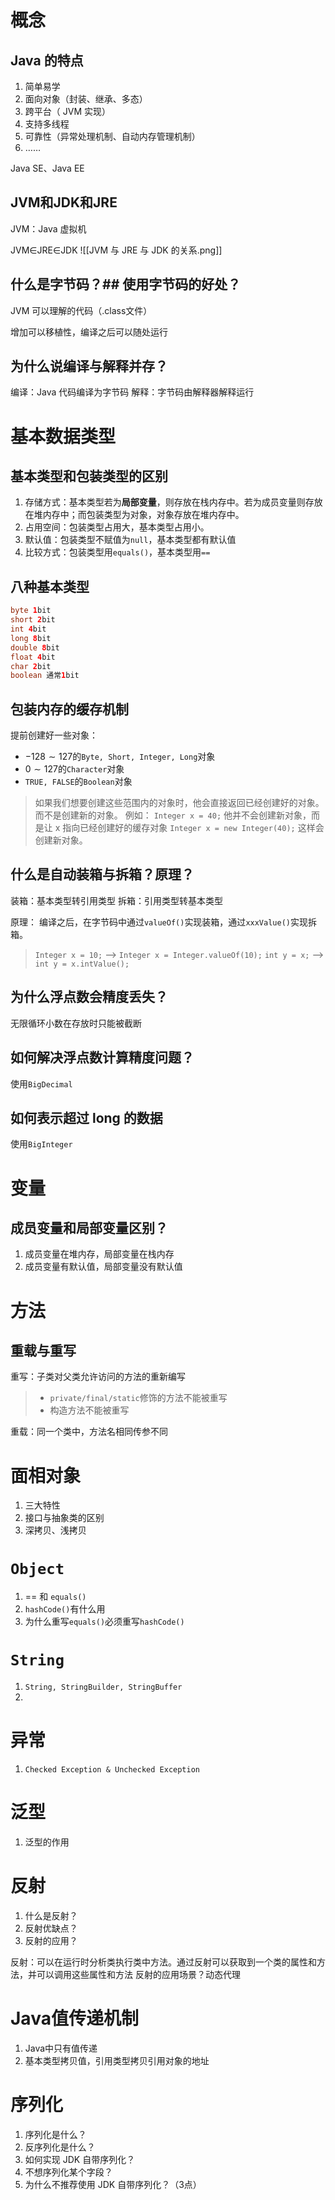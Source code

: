 # 概念
## Java 的特点

1. 简单易学
2. 面向对象（封装、继承、多态）
3. 跨平台（ JVM 实现）
4. 支持多线程
5. 可靠性（异常处理机制、自动内存管理机制）
6. ……

Java SE、Java EE

## JVM和JDK和JRE

JVM：Java 虚拟机

JVM$\in$JRE$\in$JDK
![[JVM 与 JRE 与 JDK 的关系.png]]

## 什么是字节码？## 使用字节码的好处？
JVM 可以理解的代码（.class文件）

增加可以移植性，编译之后可以随处运行

## 为什么说编译与解释并存？

编译：Java 代码编译为字节码
解释：字节码由解释器解释运行

# 基本数据类型

## 基本类型和包装类型的区别

1. 存储方式：基本类型若为**局部变量**，则存放在栈内存中。若为成员变量则存放在堆内存中；而包装类型为对象，对象存放在堆内存中。
2. 占用空间：包装类型占用大，基本类型占用小。
3. 默认值：包装类型不赋值为`null`，基本类型都有默认值
4. 比较方式：包装类型用`equals()`，基本类型用`==`

## 八种基本类型
```java
byte 1bit 
short 2bit
int 4bit
long 8bit
double 8bit
float 4bit
char 2bit
boolean 通常1bit
```
## 包装内存的缓存机制

提前创建好一些对象：
- $-128\sim 127$的`Byte, Short, Integer, Long`对象 
- $0\sim 127$的`Character`对象
- `TRUE, FALSE`的`Boolean`对象
>如果我们想要创建这些范围内的对象时，他会直接返回已经创建好的对象。而不是创建新的对象。
>例如：
>`Integer x = 40;` 他并不会创建新对象，而是让 x 指向已经创建好的缓存对象
>`Integer x = new Integer(40);` 这样会创建新对象。

## 什么是自动装箱与拆箱？原理？

装箱：基本类型转引用类型
拆箱：引用类型转基本类型

原理：
编译之后，在字节码中通过`valueOf()`实现装箱，通过`xxxValue()`实现拆箱。
>`Integer x = 10;` --> `Integer x = Integer.valueOf(10);`
>`int y = x;` -->  `int y = x.intValue();`

## 为什么浮点数会精度丢失？
无限循环小数在存放时只能被截断

## 如何解决浮点数计算精度问题？

使用`BigDecimal`

## 如何表示超过 long 的数据

使用`BigInteger`

# 变量

## 成员变量和局部变量区别？
1. 成员变量在堆内存，局部变量在栈内存
2. 成员变量有默认值，局部变量没有默认值

# 方法

## 重载与重写

重写：子类对父类允许访问的方法的重新编写
>- `private/final/static`修饰的方法不能被重写
>- 构造方法不能被重写

重载：同一个类中，方法名相同传参不同

# 面相对象

1. 三大特性
2. 接口与抽象类的区别 
3. 深拷贝、浅拷贝

# `Object`
1. ==  和 `equals()`
2. `hashCode()`有什么用
3. 为什么重写`equals()`必须重写`hashCode()`

# `String`
1. `String, StringBuilder, StringBuffer`
2. 


# 异常
1. `Checked Exception & Unchecked Exception`

# 泛型

1. 泛型的作用

# 反射
1. 什么是反射？
2. 反射优缺点？
3. 反射的应用？

反射：可以在运行时分析类执行类中方法。通过反射可以获取到一个类的属性和方法，并可以调用这些属性和方法
反射的应用场景？动态代理

# Java值传递机制
1. Java中只有值传递
2. 基本类型拷贝值，引用类型拷贝引用对象的地址

# 序列化
1. 序列化是什么？
2. 反序列化是什么？
3. 如何实现 JDK 自带序列化？
4. 不想序列化某个字段？
5. 为什么不推荐使用 JDK 自带序列化？（3点）
